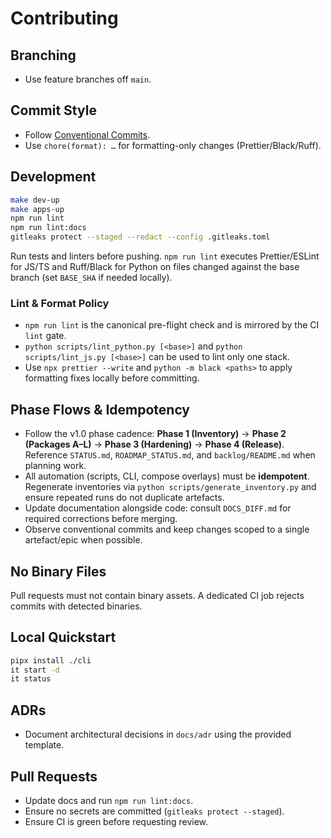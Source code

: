 # Contributing

## Branching

- Use feature branches off `main`.

## Commit Style

- Follow [Conventional Commits](https://www.conventionalcommits.org/).
- Use `chore(format): …` for formatting-only changes (Prettier/Black/Ruff).

## Development

```bash
make dev-up
make apps-up
npm run lint
npm run lint:docs
gitleaks protect --staged --redact --config .gitleaks.toml
```

Run tests and linters before pushing. `npm run lint` executes Prettier/ESLint for JS/TS and Ruff/Black for Python on files changed against the base branch (set `BASE_SHA` if needed locally).

### Lint & Format Policy

- `npm run lint` is the canonical pre-flight check and is mirrored by the CI `lint` gate.
- `python scripts/lint_python.py [<base>]` and `python scripts/lint_js.py [<base>]` can be used to lint only one stack.
- Use `npx prettier --write` and `python -m black <paths>` to apply formatting fixes locally before committing.

## Phase Flows & Idempotency

- Follow the v1.0 phase cadence: **Phase 1 (Inventory)** → **Phase 2 (Packages A–L)** → **Phase 3 (Hardening)** → **Phase 4 (Release)**. Reference `STATUS.md`, `ROADMAP_STATUS.md`, and `backlog/README.md` when planning work.
- All automation (scripts, CLI, compose overlays) must be **idempotent**. Regenerate inventories via `python scripts/generate_inventory.py` and ensure repeated runs do not duplicate artefacts.
- Update documentation alongside code: consult `DOCS_DIFF.md` for required corrections before merging.
- Observe conventional commits and keep changes scoped to a single artefact/epic when possible.

## No Binary Files

Pull requests must not contain binary assets. A dedicated CI job rejects commits with detected binaries.

## Local Quickstart

```bash
pipx install ./cli
it start -d
it status
```

## ADRs

- Document architectural decisions in `docs/adr` using the provided template.

## Pull Requests

- Update docs and run `npm run lint:docs`.
- Ensure no secrets are committed (`gitleaks protect --staged`).
- Ensure CI is green before requesting review.
